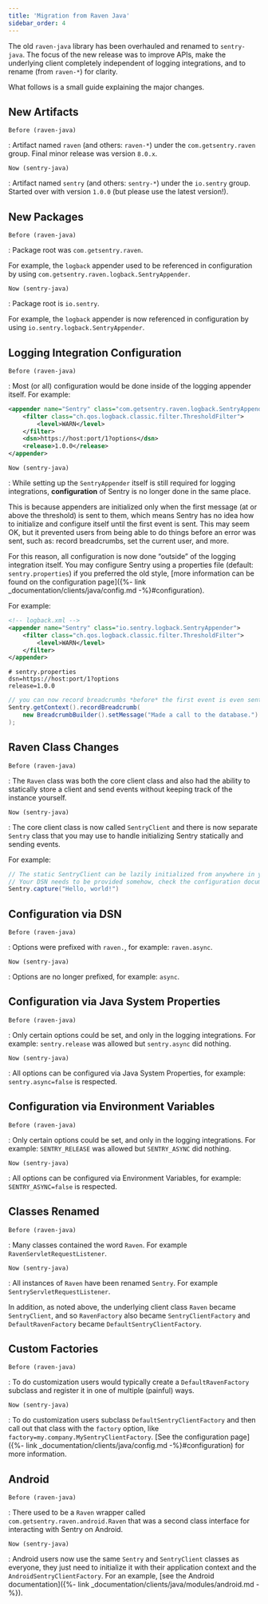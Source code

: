 ```yaml
---
title: 'Migration from Raven Java'
sidebar_order: 4
---
```


The old `raven-java` library has been overhauled and renamed to `sentry-java`. The focus of the new release was to improve APIs, make the underlying client completely independent of logging integrations, and to rename (from `raven-*`) for clarity.

What follows is a small guide explaining the major changes.

## New Artifacts

`Before (raven-java)`

: Artifact named `raven` (and others: `raven-*`) under the `com.getsentry.raven` group. Final minor release was version `8.0.x`.

`Now (sentry-java)`

: Artifact named `sentry` (and others: `sentry-*`) under the `io.sentry` group. Started over with version `1.0.0` (but please use the latest version!).

## New Packages

`Before (raven-java)`

: Package root was `com.getsentry.raven`.

  For example, the `logback` appender used to be referenced in configuration by using `com.getsentry.raven.logback.SentryAppender`.

`Now (sentry-java)`

: Package root is `io.sentry`.

  For example, the `logback` appender is now referenced in configuration by using `io.sentry.logback.SentryAppender`.

## Logging Integration Configuration

`Before (raven-java)`

: Most (or all) configuration would be done inside of the logging appender itself. For example:

  ```xml
  <appender name="Sentry" class="com.getsentry.raven.logback.SentryAppender">
      <filter class="ch.qos.logback.classic.filter.ThresholdFilter">
          <level>WARN</level>
      </filter>
      <dsn>https://host:port/1?options</dsn>
      <release>1.0.0</release>
  </appender>
  ```

`Now (sentry-java)`

: While setting up the `SentryAppender` itself is still required for logging integrations, **configuration** of Sentry is no longer done in the same place.

  This is because appenders are initialized only when the first message (at or above the threshold) is sent to them, which means Sentry has no idea how to initialize and configure itself until the first event is sent. This may seem OK, but it prevented users from being able to do things before an error was sent, such as: record breadcrumbs, set the current user, and more.

  For this reason, all configuration is now done “outside” of the logging integration itself. You may configure Sentry using a properties file (default: `sentry.properties`) if you preferred the old style, [more information can be found on the configuration page]({%- link _documentation/clients/java/config.md -%}#configuration).

  For example:

  ```xml
  <!-- logback.xml -->
  <appender name="Sentry" class="io.sentry.logback.SentryAppender">
      <filter class="ch.qos.logback.classic.filter.ThresholdFilter">
          <level>WARN</level>
      </filter>
  </appender>
  ```

  ```properties
  # sentry.properties
  dsn=https://host:port/1?options
  release=1.0.0
  ```

  ```java
  // you can now record breadcrumbs *before* the first event is even sent
  Sentry.getContext().recordBreadcrumb(
      new BreadcrumbBuilder().setMessage("Made a call to the database.").build()
  );
  ```

## Raven Class Changes

`Before (raven-java)`

: The `Raven` class was both the core client class and also had the ability to statically store a client and send events without keeping track of the instance yourself.

`Now (sentry-java)`

: The core client class is now called `SentryClient` and there is now separate `Sentry` class that you may use to handle initializing Sentry statically and sending events.

  For example:

  ```java
  // The static SentryClient can be lazily initialized from anywhere in your application.
  // Your DSN needs to be provided somehow, check the configuration documentation!
  Sentry.capture("Hello, world!")
  ```

## Configuration via DSN

`Before (raven-java)`

: Options were prefixed with `raven.`, for example: `raven.async`.

`Now (sentry-java)`

: Options are no longer prefixed, for example: `async`.

## Configuration via Java System Properties

`Before (raven-java)`

: Only certain options could be set, and only in the logging integrations. For example: `sentry.release` was allowed but `sentry.async` did nothing.

`Now (sentry-java)`

: All options can be configured via Java System Properties, for example: `sentry.async=false` is respected.

## Configuration via Environment Variables

`Before (raven-java)`

: Only certain options could be set, and only in the logging integrations. For example: `SENTRY_RELEASE` was allowed but `SENTRY_ASYNC` did nothing.

`Now (sentry-java)`

: All options can be configured via Environment Variables, for example: `SENTRY_ASYNC=false` is respected.

## Classes Renamed

`Before (raven-java)`

: Many classes contained the word `Raven`. For example `RavenServletRequestListener`.

`Now (sentry-java)`

: All instances of `Raven` have been renamed `Sentry`. For example `SentryServletRequestListener`.

  In addition, as noted above, the underlying client class `Raven` became `SentryClient`, and so `RavenFactory` also became `SentryClientFactory` and `DefaultRavenFactory` became `DefaultSentryClientFactory`.

## Custom Factories

`Before (raven-java)`

: To do customization users would typically create a `DefaultRavenFactory` subclass and register it in one of multiple (painful) ways.

`Now (sentry-java)`

: To do customization users subclass `DefaultSentryClientFactory` and then call out that class with the `factory` option, like `factory=my.company.MySentryClientFactory`. [See the configuration page]({%- link _documentation/clients/java/config.md -%}#configuration) for more information.

## Android

`Before (raven-java)`

: There used to be a `Raven` wrapper called `com.getsentry.raven.android.Raven` that was a second class interface for interacting with Sentry on Android.

`Now (sentry-java)`

: Android users now use the same `Sentry` and `SentryClient` classes as everyone, they just need to initialize it with their application context and the `AndroidSentryClientFactory`. For an example, [see the Android documentation]({%- link _documentation/clients/java/modules/android.md -%}).
